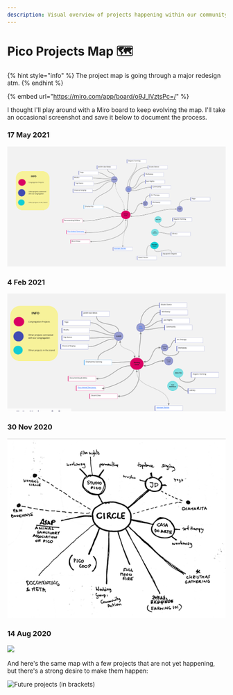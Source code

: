 ```yaml
---
description: Visual overview of projects happening within our community.
---
```


# Pico Projects Map 🗺

{% hint style="info" %}
The project map is going through a major redesign atm.&#x20;
{% endhint %}

{% embed url="https://miro.com/app/board/o9J_lVztsPc=/" %}

I thought I'll play around with a Miro board to keep evolving the map. I'll take an occasional screenshot and save it below to document the process.

### 17 May 2021

![Added projects](<.gitbook/assets/Screenshot 2021-05-17 at 22.07.23.png>)

### **4 Feb 2021**

![We're moving the congregation map to the digital realm, because it's getting too complex :)](<.gitbook/assets/Screenshot 2021-02-04 at 16.18.16.png>)

### **30 Nov 2020**

![The congregation is growing!](.gitbook/assets/congregation-graph-2020-30-11.jpg)

### **14 Aug 2020**

![](<.gitbook/assets/photo\_2020-08-14 18.11.44.jpeg>)

And here's the same map with a few projects that are not yet happening, but there's a strong desire to make them happen:

![Future projects (in brackets)](<.gitbook/assets/photo\_2020-08-17 17.07.46.jpeg>)
